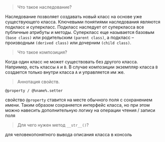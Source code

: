 > Что такое наследование?

Наследование позволяет создавать новый класс на основе уже существующего класса. Ключевыми понятиями наследования являются подкласс и суперкласс. Подкласс наследует от суперкласса все публичные атрибуты и методы. Суперкласс еще называется базовым `(base class)` или родительским `(parent class)`, а подкласс – производным `(derived class)` или дочерним `(child class)`.

> Что такое композиция?

Когда один класс не может существовать без другого класса. Например, есть классы `A` и `B`. В случае композиции экземпляр класса `B` создается только внутри класса `A` и управляется им же. 

> Аннотация свойств.

`@property / @%name%.setter`

свойство `@property` ставится на месте обычного поля с сохранением имени. Таким образом сохраняется интерфейс класса, но при этом можно навесить дополнительную логику на операции чтения / записи поля

> Для чего нужен метод `__str__()`?

для человекопонятного вывода описания класса в консоль